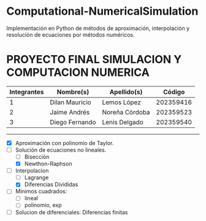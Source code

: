 # Computational-NumericalSimulation
Implementación en Python de métodos de aproximación, interpolación y resolución de ecuaciones por métodos numéricos.


# PROYECTO FINAL SIMULACION Y COMPUTACION NUMERICA

| Integrantes | Nombre(s)      | Apellido(s)    | Código    |
| ----------- | -------------- | -------------- | --------- |
| 1           | Dilan Mauricio | Lemos López    | 202359416 |
| 2           | Jaime Andrés   | Noreña Córdoba | 202359523 |
| 3           | Diego Fernando | Lenis Delgado  | 202359540 |

---

- [x] Aproximación con polinomio de Taylor.
- [ ] Solución de ecuaciones no lineales.
    - [ ] Bisección
    - [x] Newthon-Raphson
- [ ] Interpolacion
    - [ ] Lagrange
    - [x] Diferencias Divididas
- [ ] Minimos cuadrados:
    - [ ] lineal
    - [ ] polinomio, exp
- [ ] Solucion de diferenciales: Diferencias finitas
